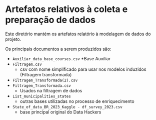 # Artefatos relativos à coleta e preparação de dados

Este diretório mantém os artefatos relatório à modelagem de dados do projeto. 

Os principais documentos a serem produzidos são:

* `Auxiliar_data_base_courses.csv`
	*Base Auxiliar	 
* `Filtragem.csv`
	* csv com nome simplificado para usar nos modelos induzidos (Filtragem transformada)  
* `Filtragem_Transformada(2).csv`
* `Filtragem_Transformada.csv`
	* Usados na filtragem de dados	 
* `List_municipalities_states`
	* outras bases utilizadas no processo de enriquecimento
* `State_of_data_BR_2023_Kaggle - df_survey_2023.csv`
	* base principal original do Data Hackers
